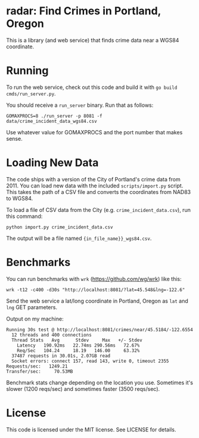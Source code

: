 # radar: Find Crimes in Portland, Oregon

This is a library (and web service) that finds crime data near a WGS84
coordinate.

# Running

To run the web service, check out this code and build it with `go build cmds/run_server.py`.

You should receive a `run_server` binary. Run that as follows:

    GOMAXPROCS=8 ./run_server -p 8081 -f data/crime_incident_data_wgs84.csv

Use whatever value for GOMAXPROCS and the port number that makes sense.

# Loading New Data

The code ships with a version of the City of Portland's crime data from 2011.
You can load new data with the included `scripts/import.py` script. This takes
the path of a CSV file and converts the coordinates from NAD83 to WGS84.

To load a file of CSV data from the City (e.g. `crime_incident_data.csv`), run
this command:

    python import.py crime_incident_data.csv

The output will be a file named `{in_file_name}}_wgs84.csv`.

# Benchmarks

You can run benchmarks with `wrk` (https://github.com/wg/wrk) like this:

    wrk -t12 -c400 -d30s "http://localhost:8081/?lat=45.548&lng=-122.6"

Send the web service a lat/long coordinate in Portland, Oregon as `lat` and
`lng` GET parameters.

Output on my machine:

    Running 30s test @ http://localhost:8081/crimes/near/45.5184/-122.6554
      12 threads and 400 connections
      Thread Stats   Avg      Stdev     Max   +/- Stdev
        Latency   190.92ms   22.74ms 290.56ms   72.67%
        Req/Sec   104.24     18.19   146.00     63.32%
      37487 requests in 30.01s, 2.07GB read
      Socket errors: connect 157, read 143, write 0, timeout 2355
    Requests/sec:   1249.21
    Transfer/sec:     70.53MB
    
Benchmark stats change depending on the location you use. Sometimes it's slower
(1200 reqs/sec) and sometimes faster (3500 reqs/sec).

# License

This code is licensed under the MIT license. See LICENSE for details.

